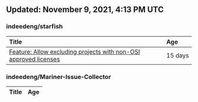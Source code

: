 ## Updated: November 9, 2021, 4:13 PM UTC


### indeedeng/starfish
|**Title**|**Age**|
|:----|:----|
|[Feature: Allow excluding projects with non-OSI approved licenses](https://github.com/indeedeng/starfish/issues/126)|15&nbsp;days|


### indeedeng/Mariner-Issue-Collector
|**Title**|**Age**|
|:----|:----|